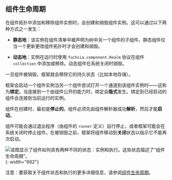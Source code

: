 <!-- ## Component lifecycle -->
## 组件生命周期

<!-- 
Component instances are created and destroyed when they are added and removed
in the component topology. This can happen in one of two ways:
 -->
在组件拓扑中添加和移除组件实例时，会创建和销毁组件实例。这可以通过以下两种方式之一发生：

<!-- 
* **Statically**: The instance is declared in the component manifest as a child
  of another component in the tree. Static components are only created and
  destroyed when an update changes the component topology.
 -->
* **静态地**：该实例在组件清单中被声明为树中另一个组件的子组件。静态组件仅当一个更新更改组件拓扑时才会创建和销毁。
<!-- 
* **Dynamically**: The instance is added or removed in a component `collection`
  at runtime using the `fuchsia.component.Realm` protocol. Dynamic components are
  destroyed on system shutdown.
 -->
* **动态地**：实例在运行时使用 `fuchsia.component.Realm` 协议在组件 `collection` 中添加或移除。动态组件在系统关闭时销毁。

<!-- 
Once a component is destroyed, the framework removes its persistent state
(such as local storage).
 -->
一旦组件被销毁，框架就会移除它的持久状态（比如本地存储）。

<!-- 
The framework starts a component instance when another component attempts to
open a channel to it — known as **binding**. Binding happens **implicitly** when
connecting to a capability exposed by the component. Binding to a component that
is already started connects to the currently running instance.
 -->
框架会启动一个组件实例当另一个组件尝试打开一个通道到该组件实例时——这称为**绑定**。当连接到一个由组件公开的能力时，绑定会**隐式**发生。绑定到已经启动的组件会连接到当前运行的实例。

<!-- 
<aside class="key-point">
Components are initially <strong>stopped</strong> when they are created. A
component must be successfully <strong>resolved</strong> by a component resolver
before it can <strong>start</strong>.
</aside>
 -->
<aside class="key-point">组件在创建时，最初是<strong>停止的</strong>。组件必须先由组件解析器成功<strong>解析</strong>，然后才能<strong>启动</strong>。</aside>

<!-- 
Components may stop themselves by exiting the program (as defined by the
component's `runner`), or the framework may stop the component as part of
system shutdown. Before being destroyed, the framework moves components to a
**shutdown** state to indicate that it cannot be started again.
 -->
组件可能会通过退出程序（由组件的 `runner` 定义）自行停止，或者框架可能会在系统关闭时停止组件。在被销毁之前，框架将组件移动到**关闭**状态以指示它不能再次启动。

<!-- 
![Diagram showing how components have two distinct states: instance and
execution. Together, these states describe the "component lifecycle."]
(/get-started/images/components/component-lifecycle.png){: width="662"}
 -->
![该图显示了组件如何具有两种不同的状态：实例和执行。这些状态描述了“组件生命周期”。](/get-started/images/components/component-lifecycle.png){: width="662"}

<!-- 
Note: For more details on component states and execution, see
[component lifecycle](/concepts/components/v2/lifecycle.md).
 -->
注意：要获取关于组件状态和执行的更多详细信息，请参阅[组件生命周期](/concepts/components/v2/lifecycle.md)。
